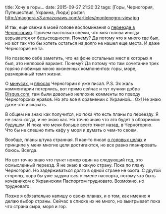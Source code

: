 title: Хочу в горы...
date: 2015-09-27 21:20:32
tags: [Горы, Черногория, Путешествия, Украина, Люди]
poster: http://macgera.s3.amazonaws.com/articles/montenegro-view.jpg

И так, еще свежи в моей голове воспоминания о [переезде в Черногорию](/blog/pereehal-v-chernogoriyu/). Причем настолько свежи, что моя голова иногда взрывается от безысходности. Почему? Да потому что я много где был, но вот так что бы хотеть остаться на долго не нашел еще места. И даже Черногория не та.

Но позволю себе заметить, что на фоне остальных мест в которых я был, это неплохой вариант. Почему? Да потому что там сочетание трех горячо любимых мною жизненных компонентов: горы, море, размерянный темп жизни.

О [минусах](/blog/minusyi-chernogorii-kotoryie-ya-zametil/), и [плюсах](/blog/dostoinstva-chernogorii/) Черногории я уже писал. P.S. Эх жаль комментарии потерлись, вот прямо сейчас и тут лучики добра [Disqus.com](http://Disqus.com), там были довольно неплохие комменты по поводу Черногорских нравов. Но это все в сравнении с Украиной… Ох! Не знаю даже что и сказать.

В общем не знаю как получится, но пока что есть планы по переезду. Я не знаю когда, и не знаю как. Но точно знаю что это будет в обозримом будущем. И пока что меня больше всего тянет назад, в Черногорию. Что бы не спешно пить кафу у моря и думать о чем-то своем.

Вообще, планы штука странная. Я как-то писал [о годовых целях](/blog/goals-on-year/) и принципе у меня многие цели достигаются, но все равно планировать боюсь. Всегда.

Но вот точно знаю что пункт номер один на следующий год, это осмысленный переезд. Я не знаю в какую страну. Пока по плану Черногория. Но задерживаться долго в одной стране не охота. С другой стороны, пора бы уже задуматься о смене паспорта, потому что быть кочевником с Украинским Паспортом трудновато. Возможно, но трудновато. 

Позже я обязательно напишу о своих планах, и о том, как именно я делаю выбор страны. Сейчас в списке их не много, но выигрывает пока что страна сыра, моря и гор.